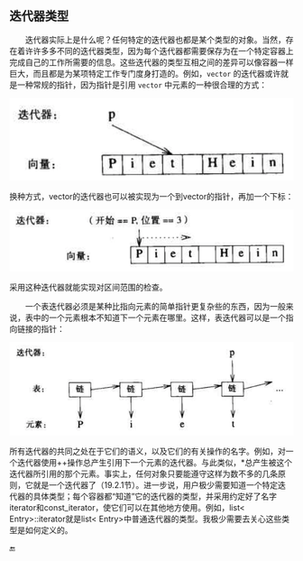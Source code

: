 ## 迭代器类型

  迭代器实际上是什么呢？任何特定的迭代器也都是某个类型的对象。当然，存在着许许多多不同的迭代器类型，因为每个迭代器都需要保存为在一个特定容器上完成自己的工作所需要的信息。这些迭代器的类型互相之间的差异可以像容器一样巨大，而且都是为某项特定工作专门度身打造的。例如，`vector` 的迭代器或许就是一种常规的指针，因为指针是引用 `vector` 中元素的一种很合理的方式：

![](/assets/3_8_2_01.png)

换种方式，vector的迭代器也可以被实现为一个到vector的指针，再加一个下标：

![](/assets/3_8_2_02.png)

采用这种迭代器就能实现对区间范围的检查。

  一个表迭代器必须是某种比指向元素的简单指针更复杂些的东西，因为一般来说，表中的一个元素根本不知道下一个元素在哪里。这样，表迭代器可以是一个指向链接的指针：

![](/assets/3_8_2_03.png)

所有迭代器的共同之处在于它们的语义，以及它们的有关操作的名字。例如，对一个迭代器使用++操作总产生引用下一个元素的迭代器。与此类似，\*总产生被这个迭代器所引用的那个元素。事实上，任何对象只要能遵守这样为数不多的几条原则，它就是一个迭代器了（19.2.1节）。进一步说，用户极少需要知道一个特定迭代器的具体类型；每个容器都“知道”它的迭代器的类型，并采用约定好了名字iterator和const\_iterator，使它们可以在其他地方使用。例如，list&lt; Entry&gt;::iterator就是list&lt; Entry&gt;中普通迭代器的类型。我极少需要去关心这些类型是如何定义的。

🔚

